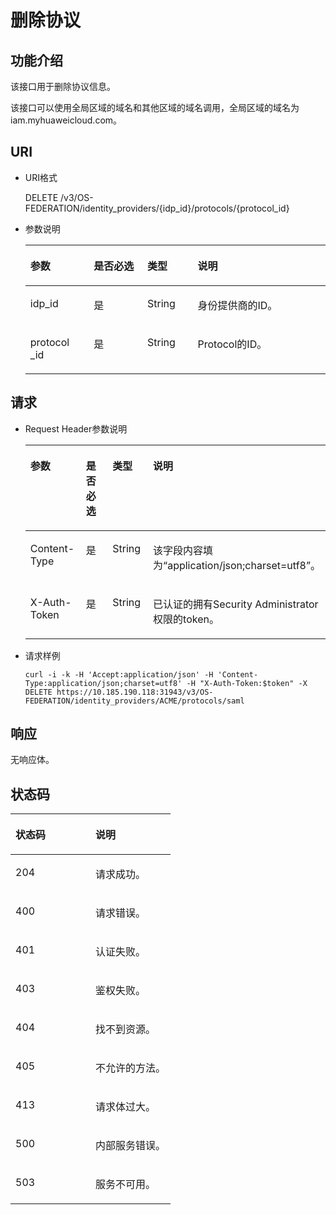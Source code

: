# 删除协议<a name="zh-cn_topic_0057845559"></a>

## 功能介绍<a name="section1360442210300"></a>

该接口用于删除协议信息。

该接口可以使用全局区域的域名和其他区域的域名调用，全局区域的域名为iam.myhuaweicloud.com。

## URI<a name="section5262093810300"></a>

-   URI格式

    DELETE /v3/OS-FEDERATION/identity\_providers/\{idp\_id\}/protocols/\{protocol\_id\}


-   参数说明

    <a name="table3893247610300"></a>
    <table><thead align="left"><tr id="row2523850510300"><th class="cellrowborder" valign="top" width="21.15%" id="mcps1.1.5.1.1"><p id="p3105303110300"><a name="p3105303110300"></a><a name="p3105303110300"></a>参数</p>
    </th>
    <th class="cellrowborder" valign="top" width="17.83%" id="mcps1.1.5.1.2"><p id="p3226762210300"><a name="p3226762210300"></a><a name="p3226762210300"></a>是否必选</p>
    </th>
    <th class="cellrowborder" valign="top" width="16.77%" id="mcps1.1.5.1.3"><p id="p6354062210300"><a name="p6354062210300"></a><a name="p6354062210300"></a>类型</p>
    </th>
    <th class="cellrowborder" valign="top" width="44.25%" id="mcps1.1.5.1.4"><p id="p4651674210300"><a name="p4651674210300"></a><a name="p4651674210300"></a>说明</p>
    </th>
    </tr>
    </thead>
    <tbody><tr id="row975973410300"><td class="cellrowborder" valign="top" width="21.15%" headers="mcps1.1.5.1.1 "><p id="p5234099910300"><a name="p5234099910300"></a><a name="p5234099910300"></a>idp_id</p>
    </td>
    <td class="cellrowborder" valign="top" width="17.83%" headers="mcps1.1.5.1.2 "><p id="p1176252810300"><a name="p1176252810300"></a><a name="p1176252810300"></a>是</p>
    </td>
    <td class="cellrowborder" valign="top" width="16.77%" headers="mcps1.1.5.1.3 "><p id="p1324074610300"><a name="p1324074610300"></a><a name="p1324074610300"></a>String</p>
    </td>
    <td class="cellrowborder" valign="top" width="44.25%" headers="mcps1.1.5.1.4 "><p id="p6586753310300"><a name="p6586753310300"></a><a name="p6586753310300"></a>身份提供商的ID。</p>
    </td>
    </tr>
    <tr id="row5593688710300"><td class="cellrowborder" valign="top" width="21.15%" headers="mcps1.1.5.1.1 "><p id="p3459396910300"><a name="p3459396910300"></a><a name="p3459396910300"></a>protocol _id</p>
    </td>
    <td class="cellrowborder" valign="top" width="17.83%" headers="mcps1.1.5.1.2 "><p id="p5064808710300"><a name="p5064808710300"></a><a name="p5064808710300"></a>是</p>
    </td>
    <td class="cellrowborder" valign="top" width="16.77%" headers="mcps1.1.5.1.3 "><p id="p885441910300"><a name="p885441910300"></a><a name="p885441910300"></a>String</p>
    </td>
    <td class="cellrowborder" valign="top" width="44.25%" headers="mcps1.1.5.1.4 "><p id="p4611930610300"><a name="p4611930610300"></a><a name="p4611930610300"></a>Protocol的ID。</p>
    </td>
    </tr>
    </tbody>
    </table>


## 请求<a name="section4467632610300"></a>

-   Request Header参数说明

    <a name="table5697175610300"></a>
    <table><thead align="left"><tr id="row1328480810300"><th class="cellrowborder" valign="top" width="20.97209720972097%" id="mcps1.1.5.1.1"><p id="p232768110300"><a name="p232768110300"></a><a name="p232768110300"></a>参数</p>
    </th>
    <th class="cellrowborder" valign="top" width="17.99179917991799%" id="mcps1.1.5.1.2"><p id="p5432444210300"><a name="p5432444210300"></a><a name="p5432444210300"></a>是否必选</p>
    </th>
    <th class="cellrowborder" valign="top" width="16.92169216921692%" id="mcps1.1.5.1.3"><p id="p3820364310300"><a name="p3820364310300"></a><a name="p3820364310300"></a>类型</p>
    </th>
    <th class="cellrowborder" valign="top" width="44.114411441144114%" id="mcps1.1.5.1.4"><p id="p748737310300"><a name="p748737310300"></a><a name="p748737310300"></a>说明</p>
    </th>
    </tr>
    </thead>
    <tbody><tr id="row249746310300"><td class="cellrowborder" valign="top" width="20.97209720972097%" headers="mcps1.1.5.1.1 "><p id="p96797010300"><a name="p96797010300"></a><a name="p96797010300"></a>Content-Type</p>
    </td>
    <td class="cellrowborder" valign="top" width="17.99179917991799%" headers="mcps1.1.5.1.2 "><p id="p1129675810300"><a name="p1129675810300"></a><a name="p1129675810300"></a>是</p>
    </td>
    <td class="cellrowborder" valign="top" width="16.92169216921692%" headers="mcps1.1.5.1.3 "><p id="p4262216910300"><a name="p4262216910300"></a><a name="p4262216910300"></a>String</p>
    </td>
    <td class="cellrowborder" valign="top" width="44.114411441144114%" headers="mcps1.1.5.1.4 "><p id="p2984370210300"><a name="p2984370210300"></a><a name="p2984370210300"></a>该字段内容填为<span class="parmvalue" id="parmvalue1823317483242"><a name="parmvalue1823317483242"></a><a name="parmvalue1823317483242"></a>“application/json;charset=utf8”</span>。</p>
    </td>
    </tr>
    <tr id="row15786510300"><td class="cellrowborder" valign="top" width="20.97209720972097%" headers="mcps1.1.5.1.1 "><p id="p1278708510300"><a name="p1278708510300"></a><a name="p1278708510300"></a>X-Auth-Token</p>
    </td>
    <td class="cellrowborder" valign="top" width="17.99179917991799%" headers="mcps1.1.5.1.2 "><p id="p2912095810300"><a name="p2912095810300"></a><a name="p2912095810300"></a>是</p>
    </td>
    <td class="cellrowborder" valign="top" width="16.92169216921692%" headers="mcps1.1.5.1.3 "><p id="p998736310300"><a name="p998736310300"></a><a name="p998736310300"></a>String</p>
    </td>
    <td class="cellrowborder" valign="top" width="44.114411441144114%" headers="mcps1.1.5.1.4 "><p id="p41791925143832"><a name="p41791925143832"></a><a name="p41791925143832"></a>已认证的拥有Security Administrator权限的token。</p>
    </td>
    </tr>
    </tbody>
    </table>


-   请求样例

    ```
    curl -i -k -H 'Accept:application/json' -H 'Content-Type:application/json;charset=utf8' -H "X-Auth-Token:$token" -X DELETE https://10.185.190.118:31943/v3/OS-FEDERATION/identity_providers/ACME/protocols/saml
    ```


## 响应<a name="section246253135018"></a>

无响应体。

## 状态码<a name="section2883882710300"></a>

<a name="table5424361310300"></a>
<table><thead align="left"><tr id="row5928375610300"><th class="cellrowborder" valign="top" width="50%" id="mcps1.1.3.1.1"><p id="p3725493310300"><a name="p3725493310300"></a><a name="p3725493310300"></a>状态码</p>
</th>
<th class="cellrowborder" valign="top" width="50%" id="mcps1.1.3.1.2"><p id="p6485963110300"><a name="p6485963110300"></a><a name="p6485963110300"></a>说明</p>
</th>
</tr>
</thead>
<tbody><tr id="row1913878610300"><td class="cellrowborder" valign="top" width="50%" headers="mcps1.1.3.1.1 "><p id="p673781310300"><a name="p673781310300"></a><a name="p673781310300"></a>204</p>
</td>
<td class="cellrowborder" valign="top" width="50%" headers="mcps1.1.3.1.2 "><p id="p889195210300"><a name="p889195210300"></a><a name="p889195210300"></a>请求成功。</p>
</td>
</tr>
<tr id="row1291870810300"><td class="cellrowborder" valign="top" width="50%" headers="mcps1.1.3.1.1 "><p id="p3978246410300"><a name="p3978246410300"></a><a name="p3978246410300"></a>400</p>
</td>
<td class="cellrowborder" valign="top" width="50%" headers="mcps1.1.3.1.2 "><p id="p115411910300"><a name="p115411910300"></a><a name="p115411910300"></a>请求错误。</p>
</td>
</tr>
<tr id="row1038707710300"><td class="cellrowborder" valign="top" width="50%" headers="mcps1.1.3.1.1 "><p id="p3604693110300"><a name="p3604693110300"></a><a name="p3604693110300"></a>401</p>
</td>
<td class="cellrowborder" valign="top" width="50%" headers="mcps1.1.3.1.2 "><p id="p3412027310300"><a name="p3412027310300"></a><a name="p3412027310300"></a>认证失败。</p>
</td>
</tr>
<tr id="row3864700110300"><td class="cellrowborder" valign="top" width="50%" headers="mcps1.1.3.1.1 "><p id="p4339939510300"><a name="p4339939510300"></a><a name="p4339939510300"></a>403</p>
</td>
<td class="cellrowborder" valign="top" width="50%" headers="mcps1.1.3.1.2 "><p id="p2569009710300"><a name="p2569009710300"></a><a name="p2569009710300"></a>鉴权失败。</p>
</td>
</tr>
<tr id="row2988428510300"><td class="cellrowborder" valign="top" width="50%" headers="mcps1.1.3.1.1 "><p id="p470804510300"><a name="p470804510300"></a><a name="p470804510300"></a>404</p>
</td>
<td class="cellrowborder" valign="top" width="50%" headers="mcps1.1.3.1.2 "><p id="p4580738210300"><a name="p4580738210300"></a><a name="p4580738210300"></a>找不到资源。</p>
</td>
</tr>
<tr id="row961325510300"><td class="cellrowborder" valign="top" width="50%" headers="mcps1.1.3.1.1 "><p id="p4047615110300"><a name="p4047615110300"></a><a name="p4047615110300"></a>405</p>
</td>
<td class="cellrowborder" valign="top" width="50%" headers="mcps1.1.3.1.2 "><p id="p5734277110300"><a name="p5734277110300"></a><a name="p5734277110300"></a>不允许的方法。</p>
</td>
</tr>
<tr id="row4632289810300"><td class="cellrowborder" valign="top" width="50%" headers="mcps1.1.3.1.1 "><p id="p6116724410300"><a name="p6116724410300"></a><a name="p6116724410300"></a>413</p>
</td>
<td class="cellrowborder" valign="top" width="50%" headers="mcps1.1.3.1.2 "><p id="p5559975110300"><a name="p5559975110300"></a><a name="p5559975110300"></a>请求体过大。</p>
</td>
</tr>
<tr id="row3063571610300"><td class="cellrowborder" valign="top" width="50%" headers="mcps1.1.3.1.1 "><p id="p6557395510300"><a name="p6557395510300"></a><a name="p6557395510300"></a>500</p>
</td>
<td class="cellrowborder" valign="top" width="50%" headers="mcps1.1.3.1.2 "><p id="p989013410300"><a name="p989013410300"></a><a name="p989013410300"></a>内部服务错误。</p>
</td>
</tr>
<tr id="row2190234710300"><td class="cellrowborder" valign="top" width="50%" headers="mcps1.1.3.1.1 "><p id="p2925967210300"><a name="p2925967210300"></a><a name="p2925967210300"></a>503</p>
</td>
<td class="cellrowborder" valign="top" width="50%" headers="mcps1.1.3.1.2 "><p id="p2122321310300"><a name="p2122321310300"></a><a name="p2122321310300"></a>服务不可用。</p>
</td>
</tr>
</tbody>
</table>

